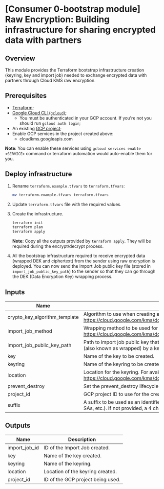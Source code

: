 # [Consumer 0-bootstrap module] Raw Encryption: Building infrastructure for sharing encrypted data with partners

## Overview

This module provides the Terraform bootstrap infrastructure creation (keyring, key and import job) needed to exchange encrypted data with partners through Cloud KMS raw encryption.

## Prerequisites

- [Terraform](https://developer.hashicorp.com/terraform/downloads);
- [Google Cloud CLI (`gcloud`)](https://cloud.google.com/sdk/docs/install-sdk);
    - You must be authenticated in your GCP account. If you're not you should run `gcloud auth login`;
- An existing [GCP project](https://cloud.google.com/resource-manager/docs/creating-managing-projects#creating_a_project);
- Enable GCP services in the project created above:
    - cloudkms.googleapis.com

**Note:** You can enable these services using `gcloud services enable <SERVICE>` command or terraform automation would auto-enable them for you.

## Deploy infrastructure

1. Rename `terraform.example.tfvars` to `terraform.tfvars`:
    ```sh
    mv terraform.example.tfvars terraform.tfvars
    ```

1. Update `terraform.tfvars` file with the required values.

1. Create the infrastructure.

    ```sh
    terraform init
    terraform plan
    terraform apply
    ```
    **Note:** Copy all the outputs provided by `terraform apply`. They will be required during the encrypt/decrypt process.

1. All the bootstrap infrastructure required to receive encrypted data (wrapped DEK and ciphertext) from the sender using raw encryption is deployed. You can now send the Import Job public key file (stored in `import_job_public_key_path`) to the sender so that they can go through the DEK (Data Encryption Key) wrapping process.

<!-- BEGINNING OF PRE-COMMIT-TERRAFORM DOCS HOOK -->
## Inputs

| Name | Description | Type | Default | Required |
|------|-------------|------|---------|:--------:|
| crypto\_key\_algorithm\_template | Algorithm to use when creating a key template. See more: https://cloud.google.com/kms/docs/reference/rest/v1/CryptoKeyVersionAlgorithm. | `string` | `"AES_256_GCM"` | no |
| import\_job\_method | Wrapping method to be used for incoming key material. See more: https://cloud.google.com/kms/docs/key-wrapping. | `string` | `"rsa-oaep-4096-sha256"` | no |
| import\_job\_public\_key\_path | Path to import job public key that will be auto-generated. The DEK is encrypted (also known as wrapped) by a key encryption key (KEK) provided by import job. | `string` | n/a | yes |
| key | Name of the key to be created. | `string` | n/a | yes |
| keyring | Name of the keyring to be created. | `string` | n/a | yes |
| location | Location for the keyring. For available KMS locations see: https://cloud.google.com/kms/docs/locations. | `string` | `"us-central1"` | no |
| prevent\_destroy | Set the prevent\_destroy lifecycle attribute on keys. | `bool` | `true` | no |
| project\_id | GCP project ID to use for the creation of resources. | `string` | n/a | yes |
| suffix | A suffix to be used as an identifier for resources. (e.g., suffix for KMS Key, Keyring, SAs, etc.). If not provided, a 4 character random one will be generated. | `string` | `""` | no |

## Outputs

| Name | Description |
|------|-------------|
| import\_job\_id | ID of the Import Job created. |
| key | Name of the key created. |
| keyring | Name of the keyring. |
| location | Location of the keyring created. |
| project\_id | ID of the GCP project being used. |

<!-- END OF PRE-COMMIT-TERRAFORM DOCS HOOK -->
